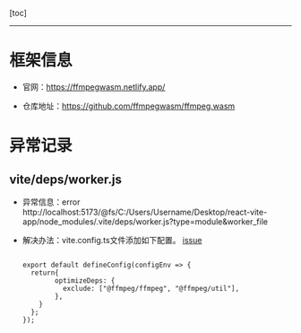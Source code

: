 [toc]

---

# 框架信息

- 官网：https://ffmpegwasm.netlify.app/

- 仓库地址：https://github.com/ffmpegwasm/ffmpeg.wasm





# 异常记录

##  vite/deps/worker.js 

- 异常信息：error http://localhost:5173/@fs/C:/Users/Username/Desktop/react-vite-app/node_modules/.vite/deps/worker.js?type=module&worker_file 

- 解决办法：vite.config.ts文件添加如下配置。 [issue](https://github.com/ffmpegwasm/ffmpeg.wasm/issues/532)

  ```shell
  
  export default defineConfig(configEnv => {
  	return{
          optimizeDeps: {
            exclude: ["@ffmpeg/ffmpeg", "@ffmpeg/util"],
          },
      }
    };
  });
  
  ```

  

